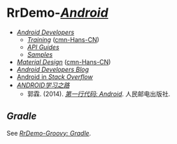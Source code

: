 # RrDemo-[*Android*](http://android.com/)
- [*Android Developers*](http://developer.android.com/)
    - [*Training*](http://developer.android.com/training) ([cmn-Hans-CN](http://hukai.me/android-training-course-in-chinese))
    - [*API Guides*](http://developer.android.com/guide)
    - [*Samples*](http://developer.android.com/samples)
- [*Material Design*](http://material.google.com/) ([cmn-Hans-CN](http://www.apkbus.com/design))
- [*Android Developers Blog*](http://android-developers.blogspot.com/)
- [Android in *Stack Overflow*](http://stackoverflow.com/tags/android)
- [*ANDROID学习之路*](http://stormzhang.com/android/2014/07/07/learn-android-from-rookie)
    - 郭霖. (2014). [*第一行代码: Android*](http://ptpress.com.cn/Book.aspx?id=38871). 人民邮电出版社.

## *Gradle*
See [*RrDemo-Groovy: Gradle*](http://github.com/afoolsbag/rrdemo/blob/master/groovy/readme.md#gradle).
